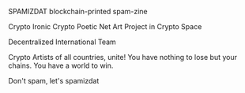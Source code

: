 SPAMIZDAT
blockchain-printed spam-zine

Crypto Ironic Crypto Poetic Net Art Project in Crypto Space

Decentralized International Team

Crypto Artists of all countries, unite!
You have nothing to lose but your chains.
You have a world to win.

Don't spam, let's spamizdat
